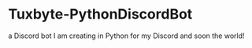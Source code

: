 # Tuxbyte-PythonDiscordBot
a Discord bot I am creating in Python for my Discord and soon the world!
